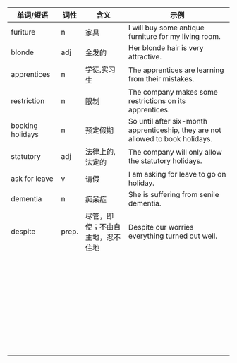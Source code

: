 | 单词/短语       | 词性         | 含义             | 示例                                                         |
|-----------------|--------------|------------------|--------------------------------------------------------------|
| furiture        | n            | 家具             | I will buy some antique furniture for my living room.        |
| blonde          | adj          | 金发的           | Her blonde hair is very attractive.                          |
| apprentices     | n            | 学徒,实习生      | The apprentices are learning from their mistakes.            |
| restriction     | n            | 限制             | The company makes some restrictions on its apprentices.    |
| booking holidays| n            | 预定假期         | So until after six-month apprenticeship, they are not allowed to book holidays. |
| statutory       | adj          | 法律上的,法定的  | The company will only allow the statutory holidays.          |
| ask for leave   | v            | 请假             | I am asking for leave to go on holiday.                      |
|dementia              |      n       |    痴呆症 |She is suffering from senile dementia.
|despite  |    prep.   |   尽管，即使；不由自主地，忍不住地|Despite our worries everything turned out well.
|                  |             |                |
|                  |             |                |
|                  |             |                |
|                  |             |                |
|                  |             |                |
|                  |             |                |
|                  |             |                |
|                  |             |                |
|                  |             |                |
|                  |             |                |
|                  |             |                |
|                  |             |                |
|                  |             |                |
|                  |             |                |
|                  |             |                |
|                  |             |                |
|                  |             |                |
|                  |             |                |
|                  |             |                |
|                  |             |                |
|                  |             |                |
|                  |             |                |
|                  |             |                |
|                  |             |                |
|                  |             |                |
|                  |             |                |
|                  |             |                |
|                  |             |                |
|                  |             |                |
|                  |             |                |
|                  |             |                |
|                  |             |                |
|                  |             |                |
|                  |             |                |
|                  |             |                |
|                  |             |                |
|                  |             |                |
|                  |             |                |



